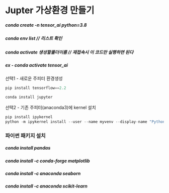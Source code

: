 # Jupter 가상환경 만들기

##### conda create -n tensor_ai python=3.8

##### conda env list        // 리스트 확인

##### conda activate 생성할폴더이름     // 재접속시 이 코드만 실행하면 된다
##### ex - conda activate tensor_ai



선택1 - 새로운 주피터 환경생성

```python
pip install tensorflow==2.2

conda install jupyter
```



선택2 - 기존 주피터(anaconda3)에 kernel 설치

```python
pip install ipykernel
python -m ipykernel install --user --name myvenv --display-name "PythonHome_p36"
```



### 파이썬 패키지 설치
##### conda install pandas

##### conda install -c conda-forge matplotlib

##### conda install -c anaconda seaborn

##### conda install -c anaconda scikit-learn